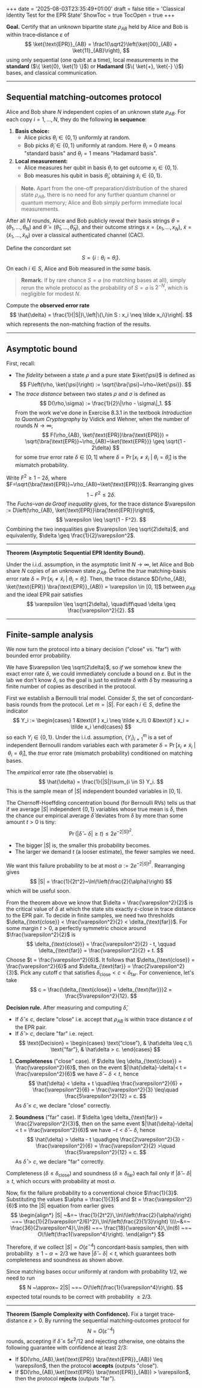 +++
date = '2025-08-03T23:35:49+01:00'
draft = false
title = 'Classical Identity Test for the EPR State'
ShowToc = true
TocOpen = true
+++

**Goal.** Certify that an unknown bipartite state $\rho_{AB}$ held by Alice and Bob is within trace‑distance $\varepsilon$ of
$$
\ket{\text{EPR}}_{AB} = \frac1{\sqrt2}\left(\ket{00}_{AB} + \ket{11}_{AB}\right),
$$
using only sequential (one qubit at a time), local measurements in the **standard** ($\{ \ket{0}, \ket{1} \}$) or **Hadamard** ($\{ \ket{+}, \ket{-} \}$) bases, and classical communication.

---

## Sequential matching‑outcomes protocol

Alice and Bob share $N$ independent copies of an unknown state $\rho_{AB}$.  For each copy $i = 1, \dots, N$, they do the following **in sequence**:
1. **Basis choice:**
   * Alice picks $\theta_i \in \{ 0, 1 \}$ uniformly at random.
   * Bob picks $\tilde{\theta}_i \in \{ 0, 1 \}$ uniformly at random.
     Here $\theta_i = 0$ means "standard basis" and $\theta_i = 1$ means "Hadamard basis".
2. **Local measurement:**
   * Alice measures her qubit in basis $\theta_i$ to get outcome $x_i \in \{ 0, 1 \}$.
   * Bob measures his qubit in basis $\tilde\theta_i$, obtaining $\tilde x_i \in \{ 0, 1 \}$.

> **Note.** Apart from the one-off preparation/distribution of the shared state $\rho_{AB}$, there is no need for any further quantum channel or quantum memory; Alice and Bob simply perform immediate local measurements.

After all $N$ rounds, Alice and Bob publicly reveal their basis strings $\theta = (\theta_1, \dots, \theta_N)$ and $\tilde{\theta} = (\tilde{\theta}_1, \dots, \tilde{\theta}_N)$, and their outcome strings $x = (x_1, \dots, x_N)$, $\tilde{x} = (\tilde{x}_1, \dots, \tilde{x}_N)$ over a classical authenticated channel (CAC).

Define the concordant set $$S = \{i : \theta_i = \tilde\theta_i\}.$$On each $i\in S$, Alice and Bob measured in the *same* basis.

> **Remark.** If by rare chance $S = \varnothing$ (no matching bases at all), simply rerun the whole protocol as the probability of $S = \varnothing$ is $2^{-N}$, which is negligible for modest $N$.

Compute the **observed error rate**
$$
  \hat{\delta} = \frac{1}{|S|}\,\left|\{\,i\in S : x_i \neq \tilde x_i\}\right|.
$$
which represents the non-matching fraction of the results.

---

## Asymptotic bound

First, recall:
- The *fidelity* between a state $\rho$ and a pure state $\ket{\psi}$ is defined as
$$
F\left(\rho, \ket{\psi}\right) := \sqrt{\bra{\psi}~\rho~\ket{\psi}}.
$$
- The *trace distance* between two states $\rho$ and $\sigma$ is defined as
$$
D(\rho,\sigma) := \frac{1}{2}\|\rho - \sigma\|_1.
$$
From the work we've done in Exercise 8.3.1 in the textbook *Introduction to Quantum Cryptography* by Vidick and Wehner, when the number of rounds $N \to \infty$,
$$
F(\rho_{AB}, \ket{\text{EPR}}\bra{\text{EPR}}) = \sqrt{\bra{\text{EPR}}~\rho_{AB}~\ket{\text{EPR}}} \geq \sqrt{1 - 2\delta}
$$
for some *true* error rate $\delta \in [0, 1]$ where $\delta = \Pr[x_i \neq \tilde{x}_i ~|~ \theta_i = \tilde{\theta}_i]$ is the mismatch probability.

Write $F^2\geq 1-2\delta$, where $F=\sqrt{\bra{\text{EPR}}~\rho_{AB}~\ket{\text{EPR}}}$. Rearranging gives
$$
1 - F^2 \leq 2\delta.
$$
The *Fuchs–van de Graaf inequality* gives, for the trace distance $\varepsilon := D\left(\rho_{AB}, \ket{\text{EPR}}\bra{\text{EPR}}\right)$,
$$
\varepsilon \leq \sqrt{1 - F^2}.
$$
Combining the two inequalities give $\varepsilon \leq \sqrt{2\delta}$, and equivalently, $\delta \geq \frac{1}{2}\varepsilon^2$.

---

**Theorem (Asymptotic Sequential EPR Identity Bound).**

Under the i.i.d. assumption, in the asymptotic limit $N \to \infty$, let Alice and Bob share $N$ copies of an unknown state $\rho_{AB}$. Define the *true* matching-basis error rate $\delta = \Pr[x_i \neq \tilde{x}_i ~|~ \theta_i = \tilde{\theta}_i]$. Then, the trace distance $D(\rho_{AB}, \ket{\text{EPR}} \bra{\text{EPR}}_{AB}) = \varepsilon \in [0, 1]$ between $\rho_{AB}$ and the ideal EPR pair satisfies
$$
   \varepsilon \leq \sqrt{2\delta},
   \quad\iff\quad
   \delta \geq \frac{\varepsilon^2}{2}.
$$

---

## Finite-sample analysis

We now turn the protocol into a binary decision ("close" vs. "far") with bounded error probability.

We have $\varepsilon \leq \sqrt{2\delta}$, so *if* we somehow knew the exact error rate $\delta$, we could immediately conclude a bound on $\varepsilon$. But in the lab we don't know $\delta$, so the goal is just to estimate $\delta$ with $\hat{\delta}$ by measuring a finite number of copies as described in the protocol.

First we establish a Bernoulli trial model. Consider $S$, the set of concordant‐basis rounds from the protocol. Let $m = |S|$. For each $i \in S$, define the indicator
$$
Y_i := 
\begin{cases}
1 &\text{if } x_i \neq \tilde x_i\\
0 &\text{if } x_i = \tilde x_i
\end{cases}
$$
so each $Y_i \in \{0, 1\}$. Under the i.i.d. assumption, $\{ Y_i \}_{i=1}^m$ is a set of independent Bernoulli random variables each with parameter $\delta = \Pr[x_i \neq \tilde{x}_i ~|~ \theta_i = \tilde{\theta}_i]$, the *true* error rate (mismatch probability) conditioned on matching bases. 

The *empirical* error rate (the observable) is
$$
\hat{\delta} = \frac{1}{|S|}\sum_{i \in S} Y_i.
$$
This is the sample mean of $|S|$ independent bounded variables in $[0, 1]$.

The Chernoff-Hoeffding concentration bound (for Bernoulli RVs) tells us that if we average $|S|$ independent $\{ 0, 1 \}$ variables whose true mean is $\delta$, then the chance our empirical average $\hat{\delta}$ deviates from $\delta$ by more than some amount $t > 0$ is tiny:
$$
\Pr\left(|\hat{\delta} - \delta| \geq t\right) \leq 2e^{-2|S|t^2}.
$$
- The bigger $|S|$ is, the smaller this probability becomes.
- The larger we demand $t$ (a looser estimate), the fewer samples we need.

We want this failure probability to be at most $\alpha := 2e^{-2|S|t^2}$. Rearranging gives
$$
|S| = \frac{1}{2t^2}~\ln\!\left(\frac{2}{\alpha}\right)
$$
which will be useful soon.

From the theorem above we know that $\delta = \frac{\varepsilon^2}{2}$ is the critical value of $\delta$ at which the state sits exactly $\varepsilon$-close in trace distance to the EPR pair. To decide in finite samples, we need two thresholds $\delta_{\text{close}} < \frac{\varepsilon^2}{2} < \delta_{\text{far}}$. For some margin $t > 0$, a perfectly symmetric choice around $\frac{\varepsilon^2}{2}$ is
$$
\delta_{\text{close}} = \frac{\varepsilon^2}{2} - t, \qquad \delta_{\text{far}} = \frac{\varepsilon^2}{2} + t.
$$
Choose $t = \frac{\varepsilon^2}{6}$. It follows that $\delta_{\text{close}} = \frac{\varepsilon^2}{6}$ and $\delta_{\text{far}} = \frac{2\varepsilon^2}{3}$. Pick any cutoff $c$ that satisfies $\delta_{\text{close}} < c < \delta_{\text{far}}$. For convenience, let's take
$$
c = \frac{\delta_{\text{close}} + \delta_{\text{far}}}2 = \frac{5\varepsilon^2}{12}.
$$

**Decision rule.** After measuring and computing $\hat{\delta}$,
- If $\hat{\delta} \leq c$, declare "close" i.e. accept that $\rho_{AB}$ is within trace distance $\varepsilon$ of the EPR pair.
- If $\hat{\delta} > c$, declare "far" i.e. reject.
$$
\text{Decision} =
\begin{cases}
\text{“close”}, & \hat\delta \leq c,\\
\text{“far”},   & \hat\delta > c.
\end{cases}
$$

1. **Completeness** ("close" case).
   If $\delta \leq \delta_{\text{close}} = \frac{\varepsilon^2}{6}$, then on the event $|\hat{\delta}-\delta|< t = \frac{\varepsilon^2}{6}$ we have $\hat{\delta} - \delta < t$, hence
   $$
   \hat{\delta} < \delta + t \quad\leq \frac{\varepsilon^2}{6} + \frac{\varepsilon^2}{6} = \frac{\varepsilon^2}{3} \leq\quad \frac{5\varepsilon^2}{12} = c.
   $$
   As $\hat{\delta} \leq c$, we declare "close" correctly.

2. **Soundness** ("far" case).
   If $\delta \geq \delta_{\text{far}} = \frac{2\varepsilon^2}{3}$, then on the same event $|\hat{\delta}-\delta|< t = \frac{\varepsilon^2}{6}$ we have $-t < \hat{\delta} - \delta$, hence
   $$
   \hat{\delta} > \delta - t \quad\geq \frac{2\varepsilon^2}{3} - \frac{\varepsilon^2}{6} = \frac{\varepsilon^2}{2} >\quad \frac{5\varepsilon^2}{12} = c.
   $$
   As $\hat{\delta} > c$, we declare "far" correctly.

Completeness ($\delta \leq \delta_{\text{close}}$) and soundness ($\delta \geq \delta_{\text{far}}$) each fail only if $|\hat{\delta} - \delta| \geq t$, which occurs with probability at most $\alpha$.

Now, fix the failure probability to a conventional choice $\frac{1}{3}$. Substituting the values $\alpha = \frac{1}{3}$ and $t = \frac{\varepsilon^2}{6}$ into the $|S|$ equation from earlier gives
$$
\begin{align*}
|S|
~&=~
\frac{1}{2t^2}\,\ln\!\left(\frac{2}{\alpha}\right)
~=~
\frac{1}{2(\varepsilon^2/6)^2}\,\ln\!\left(\frac{2}{1/3}\right)
\\\\~&=~
\frac{36}{2\varepsilon^4}\,\ln(6)
~=~
\frac{18}{\varepsilon^4}\,\ln(6)
~=~
O\!\left(\frac1{\varepsilon^4}\right).
\end{align*}
$$

Therefore, if we collect $|S| = O(\varepsilon^{-4})$ concordant‐basis samples, then with probability $\geq 1-\alpha=2/3$ we have $|\hat{\delta} - \delta| < t$, which guarantees both completeness and soundness as shown above.

Since matching bases occur uniformly at random with probability $1/2$, we need to run
$$
N ~\approx~ 2|S|
~=~
O\!\left(\frac{1}{\varepsilon^4}\right).
$$
expected total rounds to be correct with probability $\geq 2/3$.

---

**Theorem (Sample Complexity with Confidence).**
Fix a target trace‐distance $\varepsilon>0$. By running the sequential matching‐outcomes protocol for
$$
N = O(\varepsilon^{-4})
$$
rounds, accepting if $\hat{\delta} \leq 5\varepsilon^2/12$ and rejecting otherwise, one obtains the following guarantee with confidence at least $2/3$:
- If $D(\rho_{AB},\ket{\text{EPR}} \bra{\text{EPR}}_{AB}) \leq \varepsilon$, then the protocol **accepts** (outputs "close").
- If $D(\rho_{AB},\ket{\text{EPR}} \bra{\text{EPR}}_{AB}) > \varepsilon$, then the protocol **rejects** (outputs "far").

